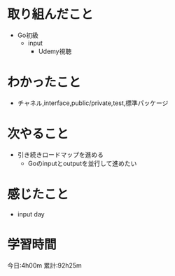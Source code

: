 # 取り組んだこと
  - Go初級
    - input
      - Udemy視聴

# わかったこと
  - チャネル,interface,public/private,test,標準パッケージ

# 次やること
  - 引き続きロードマップを進める
    - Goのinputとoutputを並行して進めたい

# 感じたこと
  - input day


# 学習時間
今日:4h00m
累計:92h25m
